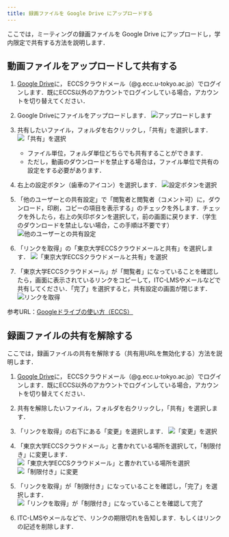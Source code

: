 ```yaml
---
title: 録画ファイルを Google Drive にアップロードする
---
```


ここでは，ミーティングの録画ファイルを Google Drive にアップロードし，学内限定で共有する方法を説明します． 

## 動画ファイルをアップロードして共有する

1. [Google Drive](https://drive.google.com/drive/my-drive)に， ECCSクラウドメール（@g.ecc.u-tokyo.ac.jp）でログインします．既にECCS以外のアカウントでログインしている場合，アカウントを切り替えてください．

2. Google Driveにファイルをアップロードします．
![アップロードします](pic_1.png)

3. 共有したいファイル，フォルダを右クリックし，「共有」を選択します．
![「共有」を選択](pic_2.png)

    * ファイル単位，フォルダ単位どちらでも共有することができます．
    * ただし，動画のダウンロードを禁止する場合は，ファイル単位で共有の設定をする必要があります．

4. 右上の設定ボタン（歯車のアイコン）を選択します．
![設定ボタンを選択](pic_3.png)

5. 「他のユーザーとの共有設定」で「閲覧者と閲覧者（コメント可）に，ダウンロード，印刷，コピーの項目を表示する」のチェックを外します．チェックを外したら，右上の矢印ボタンを選択して，前の画面に戻ります．（学生のダウンロードを禁止しない場合，この手順は不要です）
![他のユーザーとの共有設定](pic_4.png)

5. 「リンクを取得」の「東京大学ECCSクラウドメールと共有」を選択します．
![「東京大学ECCSクラウドメールと共有」を選択](pic_5.png)

6. 「東京大学ECCSクラウドメール」が「閲覧者」になっていることを確認したら，画面に表示されているリンクをコピーして，ITC-LMSやメールなどで共有してください．「完了」を選択すると，共有設定の画面が閉じます．
![リンクを取得](pic_6.png)

参考URL：[Googleドライブの使い方（ECCS）](https://www.ecc.u-tokyo.ac.jp/announcement/2017/04/27_2503.html)

## 録画ファイルの共有を解除する
ここでは，録画ファイルの共有を解除する（共有用URLを無効化する）方法を説明します．

1. [Google Drive](https://drive.google.com/drive/my-drive)に， ECCSクラウドメール（@g.ecc.u-tokyo.ac.jp）でログインします．既にECCS以外のアカウントでログインしている場合，アカウントを切り替えてください．
2. 共有を解除したいファイル，フォルダを右クリックし，「共有」を選択します．
3. 「リンクを取得」の右下にある「変更」を選択します．
![「変更」を選択](pic_7.png)

4. 「東京大学ECCSクラウドメール」と書かれている場所を選択して，「制限付き」に変更します．
![「東京大学ECCSクラウドメール」と書かれている場所を選択](pic_8.png)
![「制限付き」に変更](pic_9.png)

5. 「リンクを取得」が「制限付き」になっていることを確認し，「完了」を選択します．
![「リンクを取得」が「制限付き」になっていることを確認して完了](pic_10.png)

6. ITC-LMSやメールなどで、リンクの期限切れを告知します．もしくはリンクの記述を削除します．
